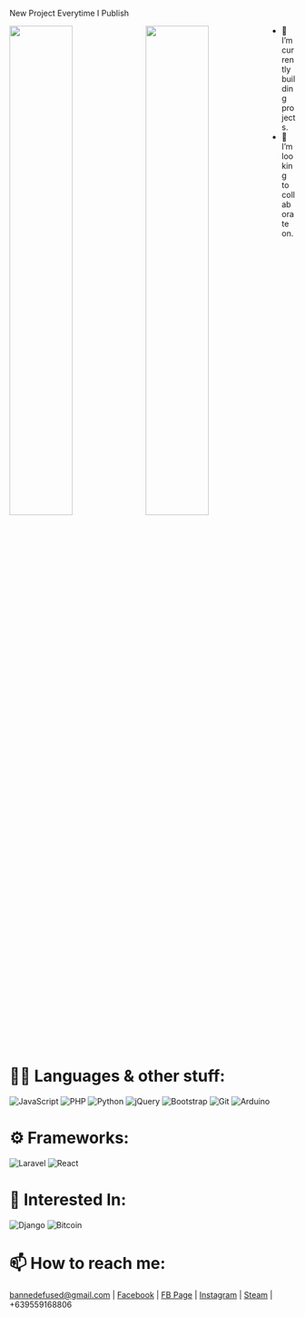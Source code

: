 New Project Everytime I Publish

<img align="left" width="47%" src="https://github-readme-stats.vercel.app/api?username=CarlCaraan&show_icons=true&theme=cobalt">

<img align="left" width="47%" src="https://github-readme-stats.vercel.app/api/top-langs/?username=CarlCaraan&layout=compact">

- 🌱 I’m currently building projects.
- 💞️ I’m looking to collaborate on.
# 👨‍💻 Languages & other stuff:<br>
![JavaScript](https://img.shields.io/badge/javascript-%23323330.svg?style=for-the-badge&logo=javascript&logoColor=%23F7DF1E)
![PHP](https://img.shields.io/badge/php-%23777BB4.svg?style=for-the-badge&logo=php&logoColor=white)
![Python](https://img.shields.io/badge/python-3670A0?style=for-the-badge&logo=python&logoColor=ffdd54)
![jQuery](https://img.shields.io/badge/jquery-%230769AD.svg?style=for-the-badge&logo=jquery&logoColor=white)
![Bootstrap](https://img.shields.io/badge/bootstrap-%23563D7C.svg?style=for-the-badge&logo=bootstrap&logoColor=white)
![Git](https://img.shields.io/badge/git-%23F05033.svg?style=for-the-badge&logo=git&logoColor=white)
![Arduino](https://img.shields.io/badge/-Arduino-00979D?style=for-the-badge&logo=Arduino&logoColor=white)
# ⚙️ Frameworks:<br>
![Laravel](https://img.shields.io/badge/laravel-%23FF2D20.svg?style=for-the-badge&logo=laravel&logoColor=white)
![React](https://img.shields.io/badge/react-%2320232a.svg?style=for-the-badge&logo=react&logoColor=%2361DAFB)
# 👀 Interested In:<br>
![Django](https://img.shields.io/badge/django-%23092E20.svg?style=for-the-badge&logo=django&logoColor=white)
![Bitcoin](https://img.shields.io/badge/Bitcoin-000?style=for-the-badge&logo=bitcoin&logoColor=white)
# 📫 How to reach me:<br>
bannedefused@gmail.com | 
<a href="https://www.facebook.com/caraancarl/" target="_blank">Facebook</a> | 
<a href="https://www.facebook.com/PlousiousGaming.PH" target="_blank">FB Page</a> | 
<a href="https://www.instagram.com/pc_masterrace_plousious/" target="_blank">Instagram</a> | 
<a href="https://steamcommunity.com/id/MySteamProfileLink/" target="_blank">Steam</a> | 
+639559168806


<!---
CarlCaraan/CarlCaraan is a ✨ special ✨ repository because its `README.md` (this file) appears on your GitHub profile.
You can click the Preview link to take a look at your changes.
--->
